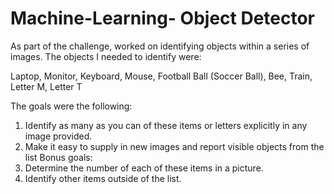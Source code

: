 # Machine-Learning- Object Detector

As part of the challenge, worked on identifying objects within a series of images. The objects I needed to identify were:

Laptop, Monitor, Keyboard, Mouse, Football Ball (Soccer Ball), Bee, Train, Letter M, Letter T

The goals were the following:
1. Identify as many as you can of these items or letters explicitly in any image provided.
2. Make it easy to supply in new images and report visible objects from the list
Bonus goals:
3. Determine the number of each of these items in a picture.
4. Identify other items outside of the list.
